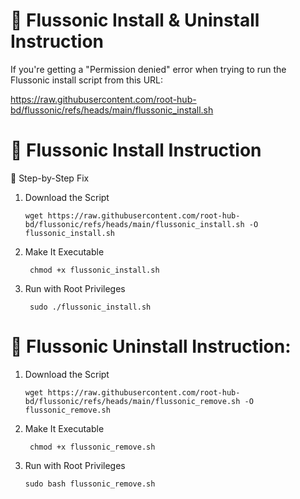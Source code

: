 # 🧹 Flussonic Install &  Uninstall Instruction

If you're getting a "Permission denied" error when trying to run the Flussonic install script from this URL:

https://raw.githubusercontent.com/root-hub-bd/flussonic/refs/heads/main/flussonic_install.sh

# 🧹 Flussonic Install Instruction

🔧 Step-by-Step Fix
1. Download the Script

       wget https://raw.githubusercontent.com/root-hub-bd/flussonic/refs/heads/main/flussonic_install.sh -O flussonic_install.sh

2. Make It Executable

        chmod +x flussonic_install.sh


3. Run with Root Privileges

        sudo ./flussonic_install.sh





# 🧹 Flussonic Uninstall Instruction:

1. Download the Script

       wget https://raw.githubusercontent.com/root-hub-bd/flussonic/refs/heads/main/flussonic_remove.sh -O flussonic_remove.sh

2. Make It Executable

        chmod +x flussonic_remove.sh


3. Run with Root Privileges

       sudo bash flussonic_remove.sh

   



